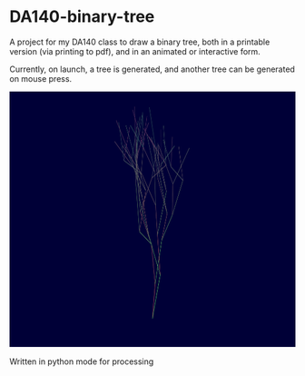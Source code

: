 # DA140-binary-tree

A project for my DA140 class to draw a binary tree, both in a printable version (via printing to pdf), and in an animated or interactive form. 

Currently, on launch, a tree is generated, and another tree can be generated on mouse press. 

<p align="center">
  <img src="./tree.pdf" alt="Example image"
       width="654" height="450">
</p>


Written in python mode for processing